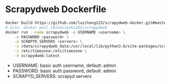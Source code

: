 # Scrapydweb Dockerfile

```bash
docker build https://github.com/luzihang123/scrapydweb-docker.git#master scrapydweb:latest
# also: docker pull chinaclark1203/scrapydweb
docker run --name scrapydweb -e USERNAME <username> \
    -e PASSWORD <password> \
    -e SCRAPYD_SERVERS <servers> \
    -v /data/scrapydweb_data:/usr/local/lib/python3.6/site-packages/scrapydweb/data \
    -v /etc/timezone:/etc/timezone \
    -d scrapydweb:latest
```

- USERNAME: basic auth username, default: admin
- PASSWORD: basic auth password, default: admin
- SCRAPYD_SERVERS: scrapyd servers
